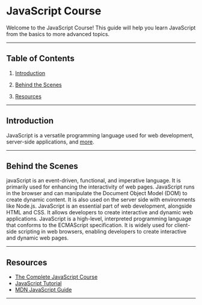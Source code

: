 # JavaScript Course

Welcome to the JavaScript Course! This guide will help you learn JavaScript from the basics to more advanced topics.

---

## Table of Contents

1. [Introduction](#introduction)

1. [Behind the Scenes](#behind-the-scenes)

1. [Resources](#resources)

---

## Introduction

JavaScript is a versatile programming language used for web development, server-side applications, and [more](/00-Introduction/Intro.md).

---

## Behind the Scenes

javaScript is an event-driven, functional, and imperative language. It is primarily used for enhancing the interactivity of web pages. JavaScript runs in the browser and can manipulate the Document Object Model (DOM) to create dynamic content.
It is also used on the server side with environments like Node.js.
JavaScript is an essential part of web development, alongside HTML and CSS. It allows developers to create interactive and dynamic web applications.
JavaScript is a high-level, interpreted programming language that conforms to the ECMAScript specification. It is widely used for client-side scripting in web browsers, enabling developers to create interactive and dynamic web pages.

---

## Resources

- [The Complete JavaScript Course](https://www.udemy.com/course/the-complete-javascript-course/?kw=the+complete+ja&src=sac&couponCode=CP130525BRGB)
- [JavaScript Tutorial](https://www.w3schools.com/Js/)
- [MDN JavaScript Guide](https://developer.mozilla.org/en-US/docs/Web/JavaScript/Guide)

---
